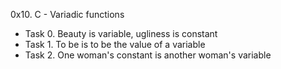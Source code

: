 0x10. C - Variadic functions
- Task 0. Beauty is variable, ugliness is constant
- Task 1. To be is to be the value of a variable
- Task 2. One woman's constant is another woman's variable 